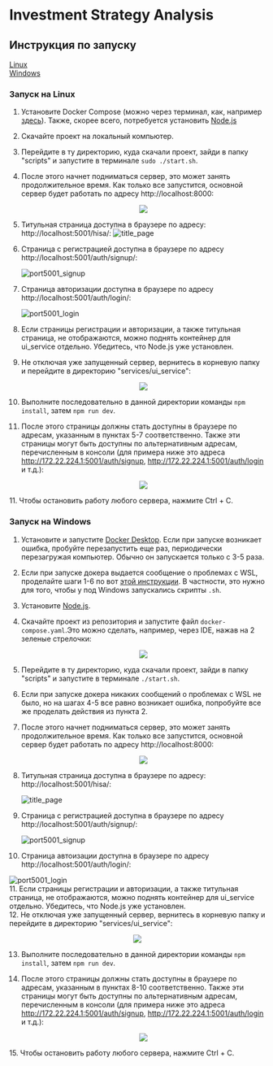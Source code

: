 
# Investment Strategy Analysis

## Инструкция по запуску
[Linux](https://github.com/Investment-Strategy-Analysis/investment-strategy-analysis/blob/main/README.md#Запуск-на-Linux)  
[Windows](https://github.com/Investment-Strategy-Analysis/investment-strategy-analysis/blob/main/README.md#Запуск-на-Windows)
### Запуск на Linux  

1. Установите Docker Compose (можно через терминал, как, например [здесь](https://www.digitalocean.com/community/tutorials/how-to-install-and-use-docker-compose-on-ubuntu-20-04-ru)). Также, скорее всего, потребуется установить [Node.js](https://help.reg.ru/support/servery-vps/oblachnyye-servery/ustanovka-programmnogo-obespecheniya/kak-ustanovit-node-js-na-ubuntu)  
2. Скачайте проект на локальный компьютер.  
3. Перейдите в ту директорию, куда скачали проект, зайди в папку "scripts" и запустите в терминале `sudo ./start.sh`. 
4. После этого начнет подниматься сервер, это может занять продолжительное время. Как только все запустится, основной сервер будет работать по адресу                http://localhost:8000:     
   
   <p align="center">
      <img src="https://github.com/Investment-Strategy-Analysis/investment-strategy-analysis/blob/main/instruction_imgs/main_server.png">
   </p>
5. Титульная страница доступна в браузере по адресу: http://localhost:5001/hisa/:
   ![title_page](https://github.com/Investment-Strategy-Analysis/investment-strategy-analysis/blob/main/instruction_imgs/title_page.png) 
   
6. Страница с регистрацией доступна в браузере по адресу http://localhost:5001/auth/signup/:    
   
   ![port5001_signup](https://github.com/Investment-Strategy-Analysis/investment-strategy-analysis/blob/main/instruction_imgs/sign_up.png) 
7. Страница авторизации доступна в браузере по адресу http://localhost:5001/auth/login/:  
    
   ![port5001_login](https://github.com/Investment-Strategy-Analysis/investment-strategy-analysis/blob/main/instruction_imgs/log_in.png)   
8. Если страницы регистрации и авторизации, а также титульная страница, не отображаются, можно поднять контейнер для ui_service отдельно. Убедитесь, что Node.js уже    установлен.  
9. Не отключая уже запущенный сервер, вернитесь в корневую папку и перейдите в директорию "services/ui_service":

    <p align="center">
      <img src="https://github.com/Investment-Strategy-Analysis/investment-strategy-analysis/blob/main/instruction_imgs/ui_service.png">
   </p>

 10. Выполните последовательно в данной директории команды `npm install`, затем `npm run dev`.
 11. После этого страницы должны стать доступны в браузере по адресам, указанным в пунктах 5-7 соответственно. Также эти страницы могут быть доступны по альтернативным адресам, перечисленным в консоли (для примера ниже это адреса  http://172.22.224.1:5001/auth/signup,  http://172.22.224.1:5001/auth/login и т.д.):
     
     <p align="center">
      <img src="https://github.com/Investment-Strategy-Analysis/investment-strategy-analysis/blob/main/instruction_imgs/my_local_addresses.png">
   </p>
11. Чтобы остановить работу любого сервера, нажмите Ctrl + C.

### Запуск на Windows
1. Установите и запустите [Docker Desktop](https://docs.docker.com/desktop/install/windows-install/). Если при запуске возникает ошибка, пробуйте перезапустить еще раз, периодически перезагружая компьютер. Обычно он запускается только с 3-5 раза.  
2. Если при запуске докера выдается сообщение о проблемах с WSL, проделайте шаги 1-6 по вот [этой инструкции](https://learn.microsoft.com/ru-ru/windows/wsl/install-manual#step-4---download-the-linux-kernel-update-package). В частности, это нужно для того, чтобы у под Windows запускались скрипты `.sh`.
3. Установите [Node.js](https://nodejs.org/en/download/).  
4. Скачайте проект из репозитория и запустите файл `docker-compose.yaml`.Это можно сделать, например, через IDE, нажав на 2 зеленые стрелочки:  

   <p align="center">
      <img src="https://github.com/Investment-Strategy-Analysis/investment-strategy-analysis/blob/main/instruction_imgs/docker-compose.png">
   </p>
   
5. Перейдите в ту директорию, куда скачали проект, зайди в папку "scripts" и запустите в терминале `./start.sh`.
6. Если при запуске докера никаких сообщений о проблемах с WSL не было, но на шагах 4-5 все равно возникает ошибка, попробуйте все же проделать действия из пункта 2. 
7. После этого начнет подниматься сервер, это может занять продолжительное время. Как только все запустится, основной сервер будет работать по адресу                 http://localhost:8000:     
   
   <p align="center">
      <img src="https://github.com/Investment-Strategy-Analysis/investment-strategy-analysis/blob/main/instruction_imgs/main_server.png">
   </p>
8. Титульная страница доступна в браузере по адресу: http://localhost:5001/hisa/:
   
   ![title_page](https://github.com/Investment-Strategy-Analysis/investment-strategy-analysis/blob/main/instruction_imgs/title_page.png) 
9. Страница с регистрацией доступна в браузере по адресу http://localhost:5001/auth/signup/:    
   
   ![port5001_signup](https://github.com/Investment-Strategy-Analysis/investment-strategy-analysis/blob/main/instruction_imgs/sign_up.png) 
10. Страница автоизации доступна в браузере по адресу http://localhost:5001/auth/login/:  
    
   ![port5001_login](https://github.com/Investment-Strategy-Analysis/investment-strategy-analysis/blob/main/instruction_imgs/log_in.png)   
11. Если страницы регистрации и авторизации, а также титульная страница, не отображаются, можно поднять контейнер для ui_service отдельно. Убедитесь, что Node.js уже установлен.  
12. Не отключая уже запущенный сервер, вернитесь в корневую папку и перейдите в директорию "services/ui_service":

   <p align="center">
      <img src="https://github.com/Investment-Strategy-Analysis/investment-strategy-analysis/blob/main/instruction_imgs/ui_service.png">
   </p>

 13. Выполните последовательно в данной директории команды `npm install`, затем `npm run dev`.
 14. После этого страницы должны стать доступны в браузере по адресам, указанным в пунктах 8-10 соответственно. Также эти страницы могут быть доступны по альтернативным адресам, перечисленным в консоли (для примера ниже это адреса  http://172.22.224.1:5001/auth/signup,  http://172.22.224.1:5001/auth/login и т.д.):
     
     <p align="center">
      <img src="https://github.com/Investment-Strategy-Analysis/investment-strategy-analysis/blob/main/instruction_imgs/my_local_addresses.png">
   </p>
15. Чтобы остановить работу любого сервера, нажмите Ctrl + C. 

